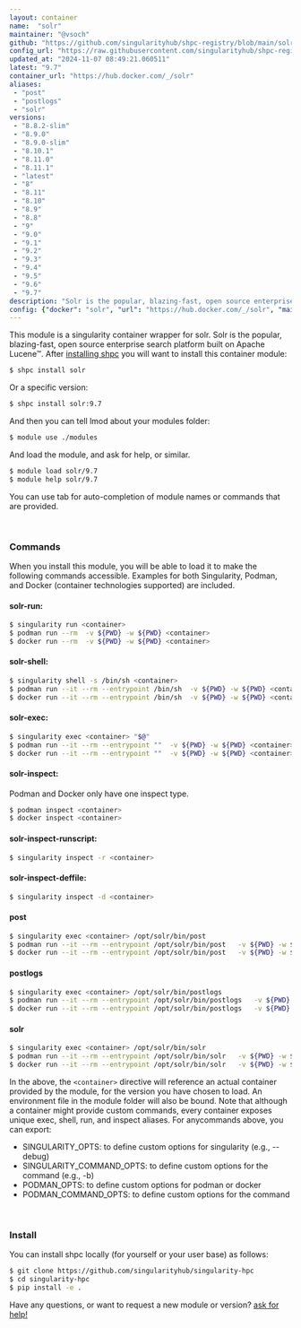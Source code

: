 ```yaml
---
layout: container
name:  "solr"
maintainer: "@vsoch"
github: "https://github.com/singularityhub/shpc-registry/blob/main/solr/container.yaml"
config_url: "https://raw.githubusercontent.com/singularityhub/shpc-registry/main/solr/container.yaml"
updated_at: "2024-11-07 08:49:21.060511"
latest: "9.7"
container_url: "https://hub.docker.com/_/solr"
aliases:
 - "post"
 - "postlogs"
 - "solr"
versions:
 - "8.8.2-slim"
 - "8.9.0"
 - "8.9.0-slim"
 - "8.10.1"
 - "8.11.0"
 - "8.11.1"
 - "latest"
 - "8"
 - "8.11"
 - "8.10"
 - "8.9"
 - "8.8"
 - "9"
 - "9.0"
 - "9.1"
 - "9.2"
 - "9.3"
 - "9.4"
 - "9.5"
 - "9.6"
 - "9.7"
description: "Solr is the popular, blazing-fast, open source enterprise search platform built on Apache Lucene™."
config: {"docker": "solr", "url": "https://hub.docker.com/_/solr", "maintainer": "@vsoch", "description": "Solr is the popular, blazing-fast, open source enterprise search platform built on Apache Lucene\u2122.", "latest": {"9.7": "sha256:4267344d8d37c5982894f8424e923a66e21461fc2d61602d935837d5d464182b"}, "tags": {"8.8.2-slim": "sha256:c07b46b904443f7e07d9da00aa9feb91af0b54ba75bf1e1891916d3ed1ff8d9b", "8.9.0": "sha256:857cb9fadcc4dae9d20405d60eff3762a13b2bcfc33898628716df8f91b01ee8", "8.9.0-slim": "sha256:ab6fb88298782688b5932c761c16291efe3b46c63e3c16a72604b4a8c100dce0", "8.10.1": "sha256:dff43964cd5ca52199fe015a51bd2d1de37b8f82fbdeffaa266d4f9f7ef56fa7", "8.11.0": "sha256:66fe2feeba8c4afdea12c78a4f11218fadd81befc43f223a2f9267bf605a25d1", "8.11.1": "sha256:8c5f7881cebb283d8230203db2083eef2a64d604d0f6020d74de63e2645f0aec", "latest": "sha256:4267344d8d37c5982894f8424e923a66e21461fc2d61602d935837d5d464182b", "8": "sha256:a667ee851173084e7c11a53a5369199584f24caae1708c9d43c94684d44bba3a", "8.11": "sha256:a667ee851173084e7c11a53a5369199584f24caae1708c9d43c94684d44bba3a", "8.10": "sha256:dff43964cd5ca52199fe015a51bd2d1de37b8f82fbdeffaa266d4f9f7ef56fa7", "8.9": "sha256:857cb9fadcc4dae9d20405d60eff3762a13b2bcfc33898628716df8f91b01ee8", "8.8": "sha256:cb946e325f1372b86b70dbdccc4f050655f63d9f678f645bf508088704349363", "9": "sha256:4267344d8d37c5982894f8424e923a66e21461fc2d61602d935837d5d464182b", "9.0": "sha256:5103aea19a40a3462f612cd816d8ba6d0f58ff3ff5bf3930298393068797e83d", "9.1": "sha256:8e97c5151e169763c4f786dec78e48063fa74245dcab2650a446214553adb89f", "9.2": "sha256:c7d2485fb31e5acdda15c4b22fb9765d233875afd1bca51422dfc6ab7049748d", "9.3": "sha256:eddf2714d5d4ad039a8c3d2d928879e7ebfa01854d7e106b624c4a0a1cc11bd2", "9.4": "sha256:96e915755c6e0f40200e6a0306e959ed5c2b24b871fef2c34f436a1ca4796f4e", "9.5": "sha256:79df710df3977f0cf601626336bd60fdc0a7d714cc847748af4a3bd24ec9d82f", "9.6": "sha256:21aa3ccfc2dcd1365dd84e23798c8755f16d936e42d767f7ba65c298ef14891d", "9.7": "sha256:4267344d8d37c5982894f8424e923a66e21461fc2d61602d935837d5d464182b"}, "aliases": {"post": "/opt/solr/bin/post", "postlogs": "/opt/solr/bin/postlogs", "solr": "/opt/solr/bin/solr"}}
---
```


This module is a singularity container wrapper for solr.
Solr is the popular, blazing-fast, open source enterprise search platform built on Apache Lucene™.
After [installing shpc](#install) you will want to install this container module:


```bash
$ shpc install solr
```

Or a specific version:

```bash
$ shpc install solr:9.7
```

And then you can tell lmod about your modules folder:

```bash
$ module use ./modules
```

And load the module, and ask for help, or similar.

```bash
$ module load solr/9.7
$ module help solr/9.7
```

You can use tab for auto-completion of module names or commands that are provided.

<br>

### Commands

When you install this module, you will be able to load it to make the following commands accessible.
Examples for both Singularity, Podman, and Docker (container technologies supported) are included.

#### solr-run:

```bash
$ singularity run <container>
$ podman run --rm  -v ${PWD} -w ${PWD} <container>
$ docker run --rm  -v ${PWD} -w ${PWD} <container>
```

#### solr-shell:

```bash
$ singularity shell -s /bin/sh <container>
$ podman run --it --rm --entrypoint /bin/sh  -v ${PWD} -w ${PWD} <container>
$ docker run --it --rm --entrypoint /bin/sh  -v ${PWD} -w ${PWD} <container>
```

#### solr-exec:

```bash
$ singularity exec <container> "$@"
$ podman run --it --rm --entrypoint ""  -v ${PWD} -w ${PWD} <container> "$@"
$ docker run --it --rm --entrypoint ""  -v ${PWD} -w ${PWD} <container> "$@"
```

#### solr-inspect:

Podman and Docker only have one inspect type.

```bash
$ podman inspect <container>
$ docker inspect <container>
```

#### solr-inspect-runscript:

```bash
$ singularity inspect -r <container>
```

#### solr-inspect-deffile:

```bash
$ singularity inspect -d <container>
```


#### post

```bash
$ singularity exec <container> /opt/solr/bin/post
$ podman run --it --rm --entrypoint /opt/solr/bin/post   -v ${PWD} -w ${PWD} <container> -c " $@"
$ docker run --it --rm --entrypoint /opt/solr/bin/post   -v ${PWD} -w ${PWD} <container> -c " $@"
```


#### postlogs

```bash
$ singularity exec <container> /opt/solr/bin/postlogs
$ podman run --it --rm --entrypoint /opt/solr/bin/postlogs   -v ${PWD} -w ${PWD} <container> -c " $@"
$ docker run --it --rm --entrypoint /opt/solr/bin/postlogs   -v ${PWD} -w ${PWD} <container> -c " $@"
```


#### solr

```bash
$ singularity exec <container> /opt/solr/bin/solr
$ podman run --it --rm --entrypoint /opt/solr/bin/solr   -v ${PWD} -w ${PWD} <container> -c " $@"
$ docker run --it --rm --entrypoint /opt/solr/bin/solr   -v ${PWD} -w ${PWD} <container> -c " $@"
```



In the above, the `<container>` directive will reference an actual container provided
by the module, for the version you have chosen to load. An environment file in the
module folder will also be bound. Note that although a container
might provide custom commands, every container exposes unique exec, shell, run, and
inspect aliases. For anycommands above, you can export:

 - SINGULARITY_OPTS: to define custom options for singularity (e.g., --debug)
 - SINGULARITY_COMMAND_OPTS: to define custom options for the command (e.g., -b)
 - PODMAN_OPTS: to define custom options for podman or docker
 - PODMAN_COMMAND_OPTS: to define custom options for the command

<br>

### Install

You can install shpc locally (for yourself or your user base) as follows:

```bash
$ git clone https://github.com/singularityhub/singularity-hpc
$ cd singularity-hpc
$ pip install -e .
```

Have any questions, or want to request a new module or version? [ask for help!](https://github.com/singularityhub/singularity-hpc/issues)